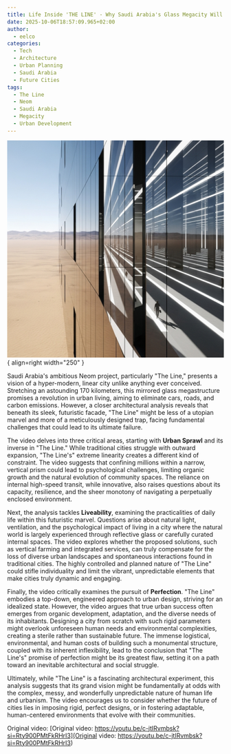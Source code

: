 ```yaml
---
title: Life Inside 'THE LINE' - Why Saudi Arabia's Glass Megacity Will Fail (An Architectural Analysis)
date: 2025-10-06T18:57:09.965+02:00
author: 
  - eelco
categories:
  - Tech
  - Architecture
  - Urban Planning
  - Saudi Arabia
  - Future Cities
tags:
  - The Line
  - Neom
  - Saudi Arabia
  - Megacity
  - Urban Development
---
```

![A descriptive image](../../assets/2025-10-06-427.png){ align=right width="250" }

Saudi Arabia's ambitious Neom project, particularly "The Line," presents a vision of a hyper-modern, linear city unlike anything ever conceived. Stretching an astounding 170 kilometers, this mirrored glass megastructure promises a revolution in urban living, aiming to eliminate cars, roads, and carbon emissions. However, a closer architectural analysis reveals that beneath its sleek, futuristic facade, "The Line" might be less of a utopian marvel and more of a meticulously designed trap, facing fundamental challenges that could lead to its ultimate failure.

<!-- more -->

The video delves into three critical areas, starting with **Urban Sprawl** and its inverse in "The Line." While traditional cities struggle with outward expansion, "The Line's" extreme linearity creates a different kind of constraint. The video suggests that confining millions within a narrow, vertical prism could lead to psychological challenges, limiting organic growth and the natural evolution of community spaces. The reliance on internal high-speed transit, while innovative, also raises questions about its capacity, resilience, and the sheer monotony of navigating a perpetually enclosed environment.

Next, the analysis tackles **Liveability**, examining the practicalities of daily life within this futuristic marvel. Questions arise about natural light, ventilation, and the psychological impact of living in a city where the natural world is largely experienced through reflective glass or carefully curated internal spaces. The video explores whether the proposed solutions, such as vertical farming and integrated services, can truly compensate for the loss of diverse urban landscapes and spontaneous interactions found in traditional cities. The highly controlled and planned nature of "The Line" could stifle individuality and limit the vibrant, unpredictable elements that make cities truly dynamic and engaging.

Finally, the video critically examines the pursuit of **Perfection**. "The Line" embodies a top-down, engineered approach to urban design, striving for an idealized state. However, the video argues that true urban success often emerges from organic development, adaptation, and the diverse needs of its inhabitants. Designing a city from scratch with such rigid parameters might overlook unforeseen human needs and environmental complexities, creating a sterile rather than sustainable future. The immense logistical, environmental, and human costs of building such a monumental structure, coupled with its inherent inflexibility, lead to the conclusion that "The Line's" promise of perfection might be its greatest flaw, setting it on a path toward an inevitable architectural and social struggle.

Ultimately, while "The Line" is a fascinating architectural experiment, this analysis suggests that its grand vision might be fundamentally at odds with the complex, messy, and wonderfully unpredictable nature of human life and urbanism. The video encourages us to consider whether the future of cities lies in imposing rigid, perfect designs, or in fostering adaptable, human-centered environments that evolve with their communities.

Original video: [Original video: https://youtu.be/c-jtIRvmbsk?si=Rty900PMtFkRHrI3](Original video: https://youtu.be/c-jtIRvmbsk?si=Rty900PMtFkRHrI3)